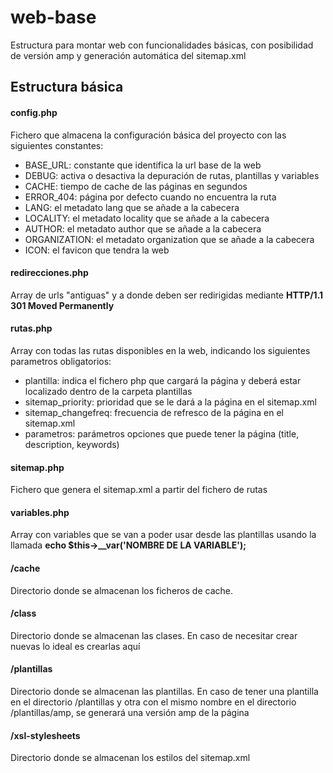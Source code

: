 # web-base #

Estructura para montar web con funcionalidades básicas, con posibilidad de versión amp y generación automática del sitemap.xml

## Estructura básica ##

#### config.php ####

Fichero que almacena la configuración básica del proyecto con las siguientes constantes:

* BASE_URL: constante que identifica la url base de la web
* DEBUG: activa o desactiva la depuración de rutas, plantillas y variables
* CACHE: tiempo de cache de las páginas en segundos
* ERROR_404: página por defecto cuando no encuentra la ruta
* LANG: el metadato lang que se añade a la cabecera
* LOCALITY: el metadato locality que se añade a la cabecera
* AUTHOR: el metadato author que se añade a la cabecera
* ORGANIZATION: el metadato organization que se añade a la cabecera
* ICON: el favicon que tendra la web

#### redirecciones.php ####

Array de urls "antiguas" y a donde deben ser redirigidas mediante __HTTP/1.1 301 Moved Permanently__ 

#### rutas.php ####

Array con todas las rutas disponibles en la web, indicando los siguientes parametros obligatorios:

* plantilla: indica el fichero php que cargará la página y deberá estar localizado dentro de la carpeta plantillas
* sitemap_priority: prioridad que se le dará a la página en el sitemap.xml
* sitemap_changefreq: frecuencia de refresco de la página en el sitemap.xml
* parametros: parámetros opciones que puede tener la página (title, description, keywords)

#### sitemap.php ####

Fichero que genera el sitemap.xml a partir del fichero de rutas

#### variables.php ####

Array con variables que se van a poder usar desde las plantillas usando la llamada **echo $this->__var('NOMBRE DE LA VARIABLE');**

#### /cache ####

Directorio donde se almacenan los ficheros de cache.

#### /class ####

Directorio donde se almacenan las clases. En caso de necesitar crear nuevas lo ideal es crearlas aquí

#### /plantillas ####

Directorio donde se almacenan las plantillas. En caso de tener una plantilla en el directorio /plantillas y otra con el mismo nombre en el directorio /plantillas/amp, se generará una versión amp de la página

#### /xsl-stylesheets ####

Directorio donde se almacenan los estilos del sitemap.xml